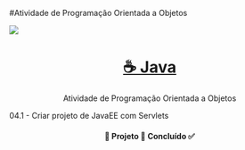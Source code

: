 ﻿#Atividade de Programação Orientada a Objetos
 
 <img src = "https://img.shields.io/static/v1?label=license&message=MIT&color=<COLOR>&style=<STYLE>&logo=<LOGO>" /> 

<h1 align="center">
    <a href="https://www.java.com/pt-BR/">☕ Java</a>
</h1>
<p align="center">Atividade de Programação Orientada a Objetos</p>

04.1 - Criar projeto de JavaEE com Servlets

<h4 align="center"> 
	🚧  Projeto 🚀 Concluído  ✅
</h4>
